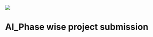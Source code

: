 <img src="https://kriyatec.com/wp-content/uploads/2020/05/chatbot2.jpeg">



# AI_Phase wise project submission
